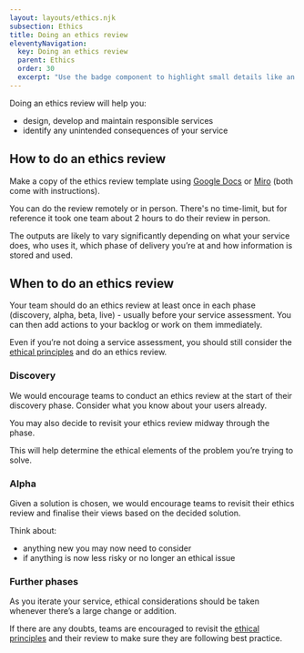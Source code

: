 ```yaml
---
layout: layouts/ethics.njk
subsection: Ethics
title: Doing an ethics review
eleventyNavigation:
  key: Doing an ethics review
  parent: Ethics
  order: 30
  excerpt: "Use the badge component to highlight small details like an urgent case."
---
```


Doing an ethics review will help you:

- design, develop and maintain responsible services
- identify any unintended consequences of your service

## How to do an ethics review

Make a copy of the ethics review template using [Google Docs](https://docs.google.com/document/d/1GRHSKxj3_zXubfDkGHQp9Y2_6wpf9_dcB9qCuHQS4xM/edit) or [Miro](https://miro.com/app/board/uXjVPlD7OmE=/?share_link_id=60340973454) (both come with instructions).

You can do the review remotely or in person. There's no time-limit, but for reference it took one team about 2 hours to do their review in person.

The outputs are likely to vary significantly depending on what your service does, who uses it, which phase of delivery you’re at and how information is stored and used.

## When to do an ethics review

Your team should do an ethics review at least once in each phase (discovery, alpha, beta, live) - usually before your service assessment. You can then add actions to your backlog or work on them immediately.

Even if you’re not doing a service assessment, you should still consider the [ethical principles](/ethics/principles/) and do an ethics review.

### Discovery

We would encourage teams to conduct an ethics review at the start of their discovery phase. Consider what you know about your users already.

You may also decide to revisit your ethics review midway through the phase.

This will help determine the ethical elements of the problem you’re trying to solve.

### Alpha

Given a solution is chosen, we would encourage teams to revisit their ethics review and finalise their views based on the decided solution.

Think about:

- anything new you may now need to consider
- if anything is now less risky or no longer an ethical issue

### Further phases

As you iterate your service, ethical considerations should be taken whenever there’s a large change or addition.

If there are any doubts, teams are encouraged to revisit the [ethical principles](/ethics/principles/) and their review to make sure they are following best practice.
